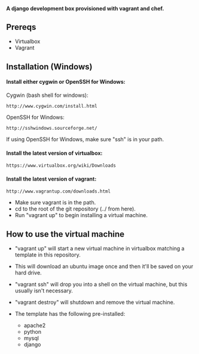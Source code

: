 #### A django development box provisioned with vagrant and chef.

Prereqs
-------------------------
* Virtualbox
* Vagrant

Installation (Windows)
-------------------------

#### Install either cygwin or OpenSSH for Windows:

Cygwin (bash shell for windows):

    http://www.cygwin.com/install.html

OpenSSH for Windows:
 
    http://sshwindows.sourceforge.net/

If using OpenSSH for Windows, make sure "ssh" is in your path.

#### Install the latest version of virtualbox:
    https://www.virtualbox.org/wiki/Downloads

#### Install the latest version of vagrant:
    http://www.vagrantup.com/downloads.html

- Make sure vagrant is in the path.
- cd to the root of the git repository (../ from here).
- Run "vagrant up" to begin installing a virtual machine.

How to use the virtual machine
-------------------------------

- "vagrant up" will start a new virtual machine in virtualbox matching a template in this repository.
- This will download an ubuntu image once and then it'll be saved on your hard drive.
- "vagrant ssh" will drop you into a shell on the virtual machine, but this usually isn't necessary.
- "vagrant destroy" will shutdown and remove the virtual machine.

- The template has the following pre-installed:
    -   apache2
    -   python
    -   mysql
    -   django
